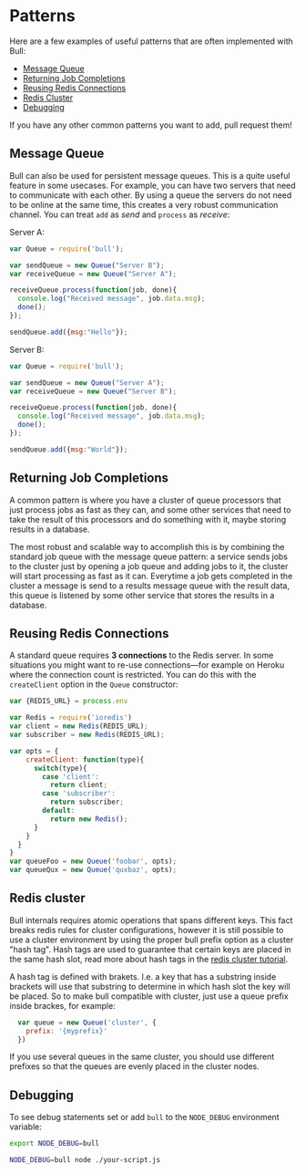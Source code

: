 
Patterns
========

Here are a few examples of useful patterns that are often implemented with Bull:

- [Message Queue](#message-queue)
- [Returning Job Completions](#returning-job-completions)
- [Reusing Redis Connections](#reusing-redis-connections)
- [Redis Cluster](#redis-cluster)
- [Debugging](#debugging)

If you have any other common patterns you want to add, pull request them!


Message Queue
-------------

Bull can also be used for persistent message queues. This is a quite useful
feature in some usecases. For example, you can have two servers that need to
communicate with each other. By using a queue the servers do not need to be online at the same time, this creates a very robust communication channel. You can treat `add` as *send* and `process` as *receive*:

Server A:

```js
var Queue = require('bull');

var sendQueue = new Queue("Server B");
var receiveQueue = new Queue("Server A");

receiveQueue.process(function(job, done){
  console.log("Received message", job.data.msg);
  done();
});

sendQueue.add({msg:"Hello"});
```

Server B:

```js
var Queue = require('bull');

var sendQueue = new Queue("Server A");
var receiveQueue = new Queue("Server B");

receiveQueue.process(function(job, done){
  console.log("Received message", job.data.msg);
  done();
});

sendQueue.add({msg:"World"});
```


Returning Job Completions
-------------------------

A common pattern is where you have a cluster of queue processors that just process jobs as fast as they can, and some other services that need to take the result of this processors and do something with it, maybe storing results in a database. 

The most robust and scalable way to accomplish this is by combining the standard job queue with the message queue pattern: a service sends jobs to the cluster just by opening a job queue and adding jobs to it, the cluster will start processing as fast as it can. Everytime a job gets completed in the cluster a message is send to a results message queue with the result data, this queue is listened by some other service that stores the results in a database.


Reusing Redis Connections
-------------------------

A standard queue requires **3 connections** to the Redis server. In some situations you might want to re-use connections—for example on Heroku where the connection count is restricted. You can do this with the `createClient` option in the `Queue` constructor:

```js
var {REDIS_URL} = process.env

var Redis = require('ioredis')
var client = new Redis(REDIS_URL);
var subscriber = new Redis(REDIS_URL);

var opts = {
    createClient: function(type){
      switch(type){
        case 'client':
          return client;
        case 'subscriber':
          return subscriber;
        default:
          return new Redis();
      }
    }
  }
}
var queueFoo = new Queue('foobar', opts);
var queueQux = new Queue('quxbaz', opts);
```

Redis cluster
-------------

Bull internals requires atomic operations that spans different keys. This fact breaks redis
rules for cluster configurations, however it is still possible to use a cluster environment
by using the proper bull prefix option as a cluster "hash tag". Hash tags are used to guarantee
that certain keys are placed in the same hash slot, read more about hash tags in the [redis cluster
tutorial](https://redis.io/topics/cluster-tutorial). 

A hash tag is defined with brakets. I.e. a key that has a substring inside brackets will use that 
substring to determine in which hash slot the key will be placed. So to make bull compatible with
cluster, just use a queue prefix inside brackes, for example:

```js
  var queue = new Queue('cluster', {
    prefix: '{myprefix}'
  })
```

If you use several queues in the same cluster, you should use different prefixes so that the 
queues are evenly placed in the cluster nodes.

Debugging
---------

To see debug statements set or add `bull` to the `NODE_DEBUG` environment variable:

```bash
export NODE_DEBUG=bull
```

```bash
NODE_DEBUG=bull node ./your-script.js
```
